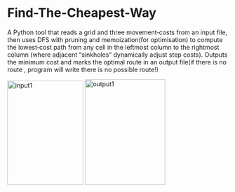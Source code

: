 # Find-The-Cheapest-Way
A Python tool that reads a grid and three movement‐costs from an input file, then uses DFS with pruning and memoization(for optimisation) to compute the lowest‐cost path from any cell in the leftmost column to the rightmost column (where adjacent “sinkholes” dynamically adjust step costs). Outputs the minimum cost and marks the optimal route in an output file(if there is no route , program will write there is no possible route!)



<img width="173" height="238" alt="input1" src="https://github.com/user-attachments/assets/713d3a22-2eae-47b1-9658-939eeacc9d5e" />
<img width="183" height="241" alt="output1" src="https://github.com/user-attachments/assets/3ea7f366-2dec-4de9-a489-47f535025a97" />
